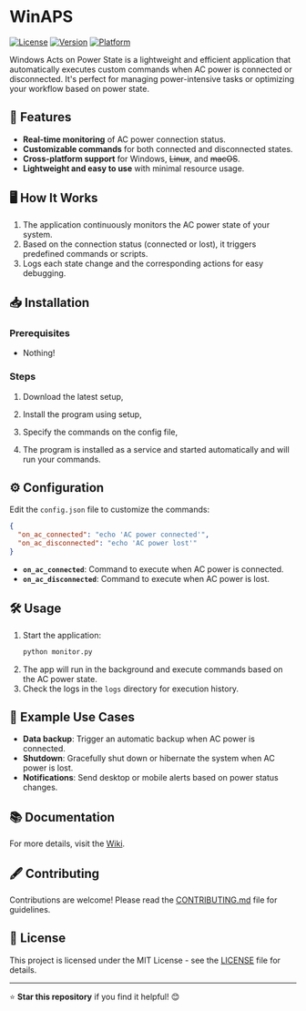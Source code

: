 # WinAPS

[![License](https://img.shields.io/badge/license-MIT-blue.svg)](LICENSE)
[![Version](https://img.shields.io/badge/version-0.1.0-brightgreen)](https://github.com/yourusername/ac-power-monitor/releases)
[![Platform](https://img.shields.io/badge/platform-Windows%20%7C%20Linux%20%7C%20macOS-lightgrey)](https://github.com/yourusername/ac-power-monitor)

Windows Acts on Power State is a lightweight and efficient application that automatically executes custom commands when
AC power is
connected or disconnected. It's perfect for managing power-intensive tasks or optimizing your workflow based on power
state.

## 🚀 Features

- **Real-time monitoring** of AC power connection status.
- **Customizable commands** for both connected and disconnected states.
- **Cross-platform support** for Windows, ~~Linux~~, and ~~macOS~~.
- **Lightweight and easy to use** with minimal resource usage.

## 🖥️ How It Works

1. The application continuously monitors the AC power state of your system.
2. Based on the connection status (connected or lost), it triggers predefined commands or scripts.
3. Logs each state change and the corresponding actions for easy debugging.

## 📥 Installation

### Prerequisites

- Nothing!

### Steps

1. Download the latest setup,

2. Install the program using setup,

3. Specify the commands on the config file,

4. The program is installed as a service and started automatically and will run your commands.

## ⚙️ Configuration

Edit the `config.json` file to customize the commands:

```json
{
  "on_ac_connected": "echo 'AC power connected'",
  "on_ac_disconnected": "echo 'AC power lost'"
}
```

- **`on_ac_connected`**: Command to execute when AC power is connected.
- **`on_ac_disconnected`**: Command to execute when AC power is lost.

## 🛠️ Usage

1. Start the application:
   ```bash
   python monitor.py
   ```
2. The app will run in the background and execute commands based on the AC power state.
3. Check the logs in the `logs` directory for execution history.

## 📄 Example Use Cases

- **Data backup**: Trigger an automatic backup when AC power is connected.
- **Shutdown**: Gracefully shut down or hibernate the system when AC power is lost.
- **Notifications**: Send desktop or mobile alerts based on power status changes.

## 📚 Documentation

For more details, visit the [Wiki](https://github.com/yourusername/ac-power-monitor/wiki).

## 🖋️ Contributing

Contributions are welcome! Please read the [CONTRIBUTING.md](CONTRIBUTING.md) file for guidelines.

## 📄 License

This project is licensed under the MIT License - see the [LICENSE](LICENSE) file for details.

---

⭐ **Star this repository** if you find it helpful! 😊
